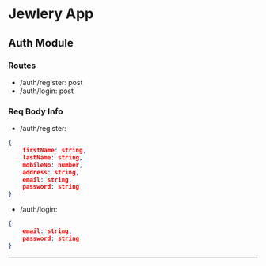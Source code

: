 # Jewlery App

## Auth Module

### Routes

- /auth/register: post
- /auth/login: post

### Req Body Info

- /auth/register:

```json
{
    firstName: string,
    lastName: string,
    mobileNo: number,
    address: string,
    email: string,
    password: string
}
```

- /auth/login:

```json
{
    email: string,
    password: string
}
```

---
